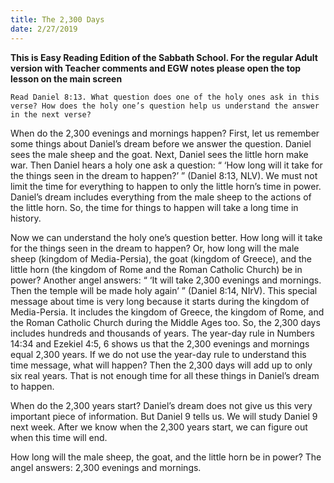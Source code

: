 ```yaml
---
title: The 2,300 Days
date: 2/27/2019
---
```


 **This is Easy Reading Edition of the Sabbath School. For the regular Adult version with Teacher comments and EGW notes please open the top lesson on the main screen** 

`Read Daniel 8:13. What question does one of the holy ones ask in this verse? How does the holy one’s question help us understand the answer in the next verse?`

When do the 2,300 evenings and mornings happen? First, let us remember some things about Daniel’s dream before we answer the question. Daniel sees the male sheep and the goat. Next, Daniel sees the little horn make war. Then Daniel hears a holy one ask a question: “ ‘How long will it take for the things seen in the dream to happen?’ ” (Daniel 8:13, NLV). We must not limit the time for everything to happen to only the little horn’s time in power. Daniel’s dream includes everything from the male sheep to the actions of the little horn. So, the time for things to happen will take a long time in history.

Now we can understand the holy one’s question better. How long will it take for the things seen in the dream to happen? Or, how long will the male sheep (kingdom of Media-Persia), the goat (kingdom of Greece), and the little horn (the kingdom of Rome and the Roman Catholic Church) be in power? Another angel answers: “ ‘It will take 2,300 evenings and mornings. Then the temple will be made holy again’ ” (Daniel 8:14, NIrV). This special message about time is very long because it starts during the kingdom of Media-Persia. It includes the kingdom of Greece, the kingdom of Rome, and the Roman Catholic Church during the Middle Ages too. So, the 2,300 days includes hundreds and thousands of years. The year-day rule in Numbers 14:34 and Ezekiel 4:5, 6 shows us that the 2,300 evenings and mornings equal 2,300 years. If we do not use the year-day rule to understand this time message, what will happen? Then the 2,300 days will add up to only six real years. That is not enough time for all these things in Daniel’s dream to happen.

When do the 2,300 years start? Daniel’s dream does not give us this very important piece of information. But Daniel 9 tells us. We will study Daniel 9 next week. After we know when the 2,300 years start, we can figure out when this time will end.

How long will the male sheep, the goat, and the little horn be in power? The angel answers: 2,300 evenings and mornings.
